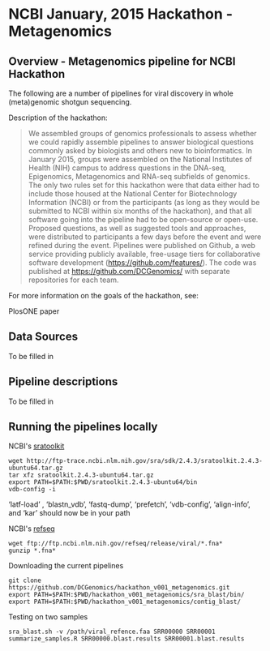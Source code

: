 NCBI January, 2015 Hackathon - Metagenomics 
=============

Overview - Metagenomics pipeline for NCBI Hackathon
--------

The following are a number of pipelines for viral discovery in whole (meta)genomic shotgun sequencing.

Description of the hackathon:

> We assembled groups of genomics professionals to assess whether we could rapidly assemble pipelines to answer biological
> questions commonly asked by biologists and others new to bioinformatics. In January 2015, groups were assembled on the
> National Institutes of Health (NIH) campus to address questions in the DNA-seq, Epigenomics, Metagenomics and RNA-seq
> subfields of genomics. The only two rules set for this hackathon were that data either had to include those housed at the
> National Center for Biotechnology Information (NCBI) or from the participants (as long as they would be submitted to NCBI
> within six months of the hackathon), and that all software going into the pipeline had to be open-source or open-use. 
> Proposed questions, as well as suggested tools and approaches, were distributed to participants a few days before the event
> and were refined during the event.  Pipelines were published on Github, a web service providing publicly available, free-usage
> tiers for collaborative software development (https://github.com/features/). 
> The code was published at https://github.com/DCGenomics/ with separate repositories for each team. 

For more information on the goals of the hackathon, see:

PlosONE paper

Data Sources
------------
To be filled in

Pipeline descriptions
------------
To be filled in

Running the pipelines locally
----------------

NCBI's [sratoolkit](http://www.ncbi.nlm.nih.gov/Traces/sra/?view=software)
```
wget http://ftp-trace.ncbi.nlm.nih.gov/sra/sdk/2.4.3/sratoolkit.2.4.3-ubuntu64.tar.gz
tar xfz sratoolkit.2.4.3-ubuntu64.tar.gz
export PATH=$PATH:$PWD/sratoolkit.2.4.3-ubuntu64/bin
vdb-config -i
```
‘latf-load’ , ‘blastn_vdb’, ‘fastq-dump’, ‘prefetch’, ‘vdb-config’, ‘align-info’, and ‘kar’ should now be in your path 

NCBI's [refseq](http://www.ncbi.nlm.nih.gov/refseq/)
```
wget ftp://ftp.ncbi.nlm.nih.gov/refseq/release/viral/*.fna*
gunzip *.fna*
```
Downloading the current pipelines
```
git clone https://github.com/DCGenomics/hackathon_v001_metagenomics.git
export PATH=$PATH:$PWD/hackathon_v001_metagenomics/sra_blast/bin/
export PATH=$PATH:$PWD/hackathon_v001_metagenomics/contig_blast/
```
Testing on two samples
```
sra_blast.sh -v /path/viral_refence.faa SRR00000 SRR00001
summarize_samples.R SRR00000.blast.results SRR00001.blast.results
```
